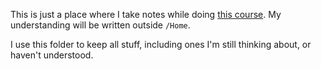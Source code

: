 This is just a place where I take notes while doing [this course](https://www.coursera.org/learn/crypto).
My understanding will be written outside `/Home`.

I use this folder to keep all stuff, including ones I'm still thinking about,
or haven't understood.
